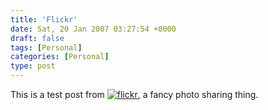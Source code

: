 ```yaml
---
title: 'Flickr'
date: Sat, 20 Jan 2007 03:27:54 +0000
draft: false
tags: [Personal]
categories: [Personal]
type: post
---
```


This is a test post from [![flickr](http://www.flickr.com/images/flickr_logo_blog.gif)](http://www.flickr.com/r/testpost), a fancy photo sharing thing.